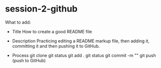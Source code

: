 # session-2-github
What to add:

- Title
How to create a good README file


- Description
Practicing editing a README markup file, then adding it, committing it and then pushing it to GitHub.


- Process
git clone
git status
git add .
git status
git commit -m ""
git push (push to GitHub)